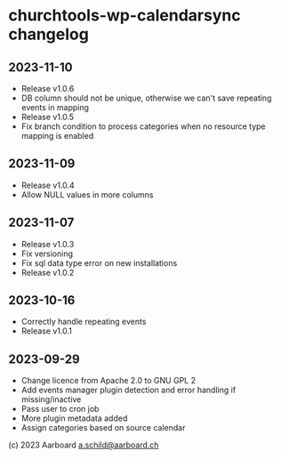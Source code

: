 # churchtools-wp-calendarsync changelog


## 2023-11-10
- Release v1.0.6
- DB column should not be unique, otherwise we can't save repeating events in mapping
- Release v1.0.5
- Fix branch condition to process categories when no resource type mapping is enabled

## 2023-11-09
- Release v1.0.4
- Allow NULL values in more columns

## 2023-11-07
- Release v1.0.3
- Fix versioning
- Fix sql data type error on new installations
- Release v1.0.2

## 2023-10-16
- Correctly handle repeating events
- Release v1.0.1

## 2023-09-29
- Change licence from Apache 2.0 to GNU GPL 2
- Add events manager plugin detection and error handling if missing/inactive
- Pass user to cron job
- More plugin metadata added
- Assign categories based on source calendar

(c) 2023 Aarboard a.schild@aarboard.ch
